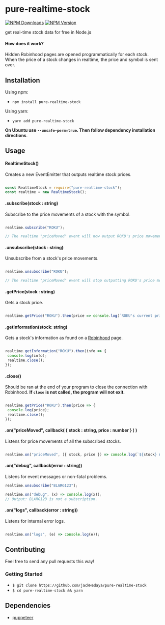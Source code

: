 # pure-realtime-stock
[![NPM Downloads](https://img.shields.io/npm/dt/pure-realtime-stock.svg?style=curved-square)](https://www.npmjs.com/package/pure-realtime-stock)
[![NPM Version](https://badge.fury.io/js/pure-realtime-stock.svg)](https://badge.fury.io/js/pure-realtime-stock)

get real-time stock data for free in Node.js

#### How does it work?
Hidden Robinhood pages are opened programmatically for each stock. When the price of a stock changes in realtime, the price and symbol is sent over.

## Installation

Using npm:
+ `npm install pure-realtime-stock`

Using yarn:
+ `yarn add pure-realtime-stock`

**On Ubuntu use `--unsafe-perm=true`. Then follow dependency installation directions**.

## Usage

#### RealtimeStock()
Creates a new EventEmitter that outputs realtime stock prices.
```js

const RealtimeStock = require("pure-realtime-stock");
const realtime = new RealtimeStock();
```

#### .subscribe(stock : string)
Subscribe to the price movements of a stock with the symbol.
```js

realtime.subscribe("ROKU");

// The realtime "priceMoved" event will now output ROKU's price movements.
```

#### .unsubscribe(stock : string)
Unsubscribe from a stock's price movements.
```js

realtime.unsubscribe("ROKU");

// The realtime "priceMoved" event will stop outputting ROKU's price movements.
```

#### .getPrice(stock : string)
Gets a stock price.
```js

realtime.getPrice("ROKU").then(price => console.log(`ROKU's current price is ${price}.`));
```

#### .getInformation(stock: string)
Gets a stock's information as found on a <a href="https://robinhood.com/stocks/ROKU">Robinhood</a> page.
```js

realtime.getInformation("ROKU").then(info => {
 console.log(info);
 realtime.close();
});
```

#### .close()
Should be ran at the end of your program to close the connection with Robinhood. **If `close` is not called, the program will not exit.**
```js

realtime.getPrice("ROKU").then(price => {
 console.log(price);
 realtime.close();
});
```

#### .on("priceMoved", callback( { stock : string, price : number } ) )
Listens for price movements of all the subscribed stocks.
```js

realtime.on("priceMoved", ({ stock, price }) => console.log(`${stock} moved... new price is ${price}`);
```

#### .on("debug", callback(error : string))
Listens for event messages or non-fatal problems.
 ```js
 realtime.unsubscribe("BLARG123");
 
 realtime.on("debug", (x) => console.log(x));
 // Output: BLARG123 is not a subscription.
 ````
 
#### .on("logs", callback(error : string))
Listens for internal error logs.
 ```js
 
 realtime.on("logs", (e) => console.log(e));
 ````

## Contributing
Feel free to send any pull requests this way!

### Getting Started

+ `$ git clone https://github.com/jackHedaya/pure-realtime-stock`
+ `$ cd pure-realtime-stock && yarn`

## Dependencies

+ <a href="https://github.com/GoogleChrome/puppeteer">puppeteer</a>

